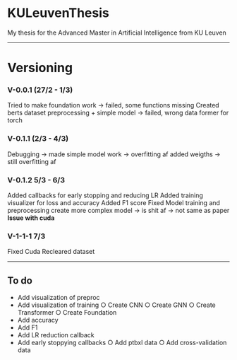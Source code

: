 # KULeuvenThesis
My thesis for the Advanced Master in Artificial Intelligence from KU Leuven

---

# Versioning
### V-0.0.1 (27/2 - 1/3)
Tried to make foundation work -> failed, some functions missing
Created berts dataset preprocessing + simple model -> failed, wrong data former for torch

### V-0.1.1 (2/3 - 4/3)
Debugging -> made simple model work -> overfitting af
added weigths -> still overfitting af

### V-0.1.2 5/3 - 6/3
Added callbacks for early stopping and reducing LR
Added training visualizer for loss and accuracy
Added F1 score
Fixed Model training and preprocessing
create more complex model -> is shit af -> not same as paper
**Issue with cuda**

### V-1-1-1 7/3
Fixed Cuda
Recleared dataset

---

## To do
- Add visualization of preproc
- Add visualization of training
○ Create CNN
○ Create GNN
○ Create Transformer
○ Create Foundation
- Add accuracy
- Add F1
- Add LR reduction callback 
- Add early stoppying callbacks
○ Add ptbxl data
○ Add cross-validation data